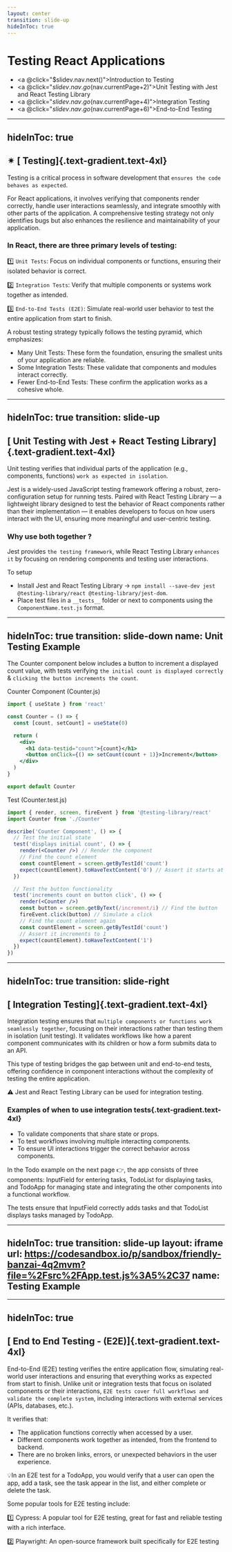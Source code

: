 ```yaml
---
layout: center
transition: slide-up
hideInToc: true
---
```


# Testing React Applications

<div mt-2 />

- <a @click="$slidev.nav.next()">Introduction to Testing</a>
- <a @click="$slidev.nav.go($nav.currentPage+2)">Unit Testing with Jest and React Testing Library</a>
- <a @click="$slidev.nav.go($nav.currentPage+4)">Integration Testing</a>
- <a @click="$slidev.nav.go($nav.currentPage+6)">End-to-End Testing</a>

---
hideInToc: true
---

## ✴ [ Testing]{.text-gradient.text-4xl}

Testing is a critical process in software development that `ensures the code behaves as expected`.

For React applications, it involves verifying that <span class="text-teal-400">components render correctly</span>, <span class="text-teal-400">handle user interactions seamlessly</span>, and <span class="text-teal-400">integrate smoothly with other parts</span> of the application. A comprehensive testing strategy not only identifies bugs but also enhances the resilience and maintainability of your application.

<v-clicks>

### In React, there are three primary levels of testing:

1️⃣ `Unit Tests`: Focus on individual components or functions, ensuring their isolated behavior is correct.

2️⃣ `Integration Tests`: Verify that multiple components or systems work together as intended.

3️⃣ `End-to-End Tests (E2E)`: Simulate real-world user behavior to test the entire application from start to finish.

A robust testing strategy typically follows the testing pyramid, which emphasizes:

- <span class="text-teal-400">Many</span> Unit Tests: These form the foundation, ensuring the smallest units of your application are reliable.
- <span class="text-teal-400">Some</span> Integration Tests: These validate that components and modules interact correctly.
- <span class="text-teal-400">Fewer</span> End-to-End Tests: These confirm the application works as a cohesive whole.

</v-clicks>

---
hideInToc: true
transition: slide-up
---

## [ Unit Testing with Jest + React Testing Library]{.text-gradient.text-4xl}

Unit testing verifies that individual parts of the application (e.g., components, functions) `work as expected in isolation`.

<span class="text-teal-400">Jest</span> is a widely-used JavaScript testing framework offering a robust, zero-configuration setup for running tests. Paired with <span class="text-teal-400">React Testing Library</span> — a lightweight library designed to test the behavior of React components rather than their implementation — it enables developers to focus on how users interact with the UI, ensuring more meaningful and user-centric testing.

<v-clicks>

### Why use both together ?

Jest provides `the testing framework`, while React Testing Library `enhances it` by focusing on rendering components and testing user interactions.

To setup

- Install <span class="text-teal-400">Jest</span> and <span class="text-teal-400">React Testing Library</span> → `npm install --save-dev jest @testing-library/react @testing-library/jest-dom`.
- Place test files in a `__tests__` folder or next to components using the `ComponentName.test.js` format.

</v-clicks>

---
hideInToc: true
transition: slide-down
name: Unit Testing Example
---

The Counter component below includes a button to increment a displayed count value, with tests verifying `the initial count is displayed correctly` & `clicking the button increments the count`.

<div  class="flex gap-2 w-full">

<div v-click  class="w-1/3">
Counter Component  (Counter.js)

```jsx {monaco} {lineNumbers: true}
import { useState } from 'react'

const Counter = () => {
  const [count, setCount] = useState(0)

  return (
    <div>
      <h1 data-testid="count">{count}</h1>
      <button onClick={() => setCount(count + 1)}>Increment</button>
    </div>
  )
}

export default Counter
```

</div>

<div v-click  class="w-2/3">
Test (Counter.test.js)

```jsx {monaco} {lineNumbers: true}
import { render, screen, fireEvent } from '@testing-library/react'
import Counter from './Counter'

describe('Counter Component', () => {
  // Test the initial state
  test('displays initial count', () => {
    render(<Counter />) // Render the component
    // Find the count element
    const countElement = screen.getByTestId('count')
    expect(countElement).toHaveTextContent('0') // Assert it starts at 0
  })

  // Test the button functionality
  test('increments count on button click', () => {
    render(<Counter />)
    const button = screen.getByText(/increment/i) // Find the button
    fireEvent.click(button) // Simulate a click
    // Find the count element again
    const countElement = screen.getByTestId('count')
    // Assert it increments to 1
    expect(countElement).toHaveTextContent('1')
  })
})
```

</div>
</div>

---
hideInToc: true
transition: slide-right
---

## [ Integration Testing]{.text-gradient.text-4xl}

Integration testing ensures that `multiple components or functions work seamlessly together`, focusing on their interactions rather than testing them in isolation (unit testing). It validates workflows like how a parent component communicates with its children or how a form submits data to an API.

This type of testing bridges the gap between unit and end-to-end tests, offering confidence in component interactions without the complexity of testing the entire application.

<v-clicks>

⚠️ Jest and React Testing Library can be used for integration testing.

### Examples of when to use integration tests{.text-gradient.text-4xl}

- To validate components that share state or props.
- To test workflows involving multiple interacting components.
- To ensure UI interactions trigger the correct behavior across components.

In the Todo example on the next page 👉, the app consists of three components: InputField for entering tasks, TodoList for displaying tasks, and TodoApp for managing state and integrating the other components into a functional workflow.

The tests ensure that InputField correctly adds tasks and that TodoList displays tasks managed by TodoApp.

</v-clicks>

---
hideInToc: true
transition: slide-up
layout: iframe
url: https://codesandbox.io/p/sandbox/friendly-banzai-4q2mvm?file=%2Fsrc%2FApp.test.js%3A5%2C37
name: Testing Example
---

---
hideInToc: true
---

## [ End to End Testing - (E2E)]{.text-gradient.text-4xl}

End-to-End (E2E) testing verifies the entire application flow, simulating real-world user interactions and ensuring that everything works as expected from start to finish. Unlike unit or integration tests that focus on isolated components or their interactions, `E2E tests cover full workflows and validate the complete system`, including interactions with external services (APIs, databases, etc.).

It verifies that:

- The application functions correctly when accessed by a user.
- Different components work together as intended, from the frontend to backend.
- There are no broken links, errors, or unexpected behaviors in the user experience.

💡In an E2E test for a TodoApp, you would verify that a user can open the app, add a task, see the task appear in the list, and either complete or delete the task.

Some popular tools for E2E testing include:

1️⃣ <span class="text-teal-400">Cypress</span>: A popular tool for E2E testing, great for fast and reliable testing with a rich interface.

2️⃣ <span class="text-teal-400">Playwright</span>: An open-source framework built specifically for E2E testing

